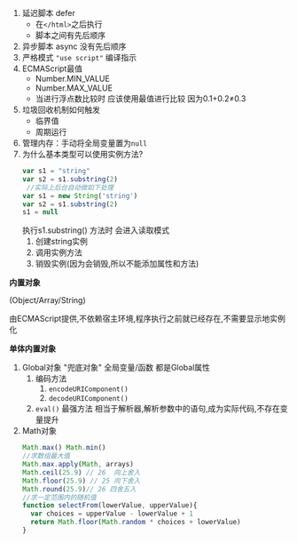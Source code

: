 1. 延迟脚本 defer 
   - 在`</html>`之后执行
   - 脚本之间有先后顺序
2. 异步脚本  async 没有先后顺序
3. 严格模式 `"use script"` 编译指示
4. ECMAScript最值
   - Number.MIN_VALUE
   - Number.MAX_VALUE
   - 当进行浮点数比较时 应该使用最值进行比较 因为0.1+0.2≠0.3
5. 垃圾回收机制如何触发
   - 临界值
   - 周期运行
6. 管理内存：手动将全局变量置为`null`
7. 为什么基本类型可以使用实例方法?
     ```javascript
     var s1 = "string"
     var s2 = s1.substring(2)
      //实际上后台自动做如下处理
     var s1 = new String('string')
     var s2 = s1.substring(2)
     s1 = null
     ```
   执行s1.substring() 方法时 会进入读取模式
    1. 创建string实例 
    2. 调用实例方法
    3. 销毁实例(因为会销毁,所以不能添加属性和方法)

**内置对象**

(Object/Array/String)

由ECMAScript提供,不依赖宿主环境,程序执行之前就已经存在,不需要显示地实例化

**单体内置对象**

1. Global对象 "兜底对象" 全局变量/函数 都是Global属性
   1. 编码方法
      1. `encodeURIComponent()`
      2. `decodeURIComponent()`
   2. `eval()` 最强方法 相当于解析器,解析参数中的语句,成为实际代码,不存在变量提升
2. Math对象
    ```javascript
    Math.max() Math.min()
    //求数组最大值 
    Math.max.apply(Math, arrays)
    Math.ceil(25.9) // 26  向上舍入
    Math.floor(25.9) // 25 向下舍入
    Math.round(25.9)// 26 四舍五入
    //求一定范围内的随机值
    function selectFrom(lowerValue, upperValue){
      var choices = upperValue - lowerValue + 1
      return Math.floor(Math.random * choices + lowerValue)
    }
    ```
